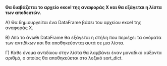 **Θα διαβάζεται το αρχείο excel της αναφοράς X και θα εξάγεται η λίστα των αποδεκτών.**
  
Α) Θα δημιουργείται ένα DataFrame βάσει του αρχείου excel της αναφοράς X.

Β) Από το άνωθι DataFrame θα εξάγεται η στήλη που περιέχει τα ονόματα των αντιδίκων και θα αποθηκεύονται αυτά σε μια λίστα.

Γ) Κάθε όνομα αντιδίκου στην λίστα θα λαμβάνει έναν μοναδικό αύξοντα αριθμό, ο οποίος θα αποθηκεύεται στο λεξικό sort_dict.
